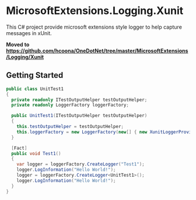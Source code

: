 # MicrosoftExtensions.Logging.Xunit #

This C# project provide microsoft extensions style logger to help capture messages in xUnit.

**Moved to https://github.com/hcoona/OneDotNet/tree/master/MicrosoftExtensions/Logging/Xunit**

## Getting Started ##

```csharp
public class UnitTest1
{
  private readonly ITestOutputHelper testOutputHelper;
  private readonly LoggerFactory loggerFactory;

  public UnitTest1(ITestOutputHelper testOutputHelper)
  {
    this.testOutputHelper = testOutputHelper;
    this.loggerFactory = new LoggerFactory(new[] { new XunitLoggerProvider(testOutputHelper) });
  }

  [Fact]
  public void Test1()
  {
    var logger = loggerFactory.CreateLogger("Test1");
    logger.LogInformation("Hello World!");
    logger = loggerFactory.CreateLogger<UnitTest1>();
    logger.LogInformation("Hello World!");
  }
}
```
